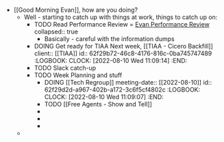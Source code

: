 - [[Good Morning Evan]], how are you doing?
	- Well - starting to catch up with things at work, things to catch up on:
		- TODO Read Performance Review = [Evan Performance Review](https://rangle.slack.com/archives/DJ2J7S4KV/p1659961800310349)
		  collapsed:: true
			- Basically - careful with the information dumps
		- DOING Get ready for TIAA Next week, [[TIAA - Cicero Backfill]]
		  client:: [[TIAA]]
		  id:: 62f29b72-46c8-4176-816c-0ba745747489
		  :LOGBOOK:
		  CLOCK: [2022-08-10 Wed 11:09:14]
		  :END:
		- TODO Slack catch-up
		- TODO Week Planning and stuff
			- DOING [[Tech Regroup]]
			  meeting-date:: [[2022-08-10]]
			  id:: 62f29d2d-a967-402b-a172-3c6f5cf4802c
			  :LOGBOOK:
			  CLOCK: [2022-08-10 Wed 11:09:07]
			  :END:
			- TODO [[Free Agents - Show and Tell]]
			-
			-
			-
	-